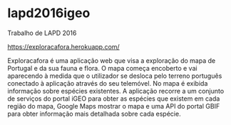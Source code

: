 # lapd2016igeo
Trabalho de LAPD 2016

https://exploracafora.herokuapp.com/

Exploracafora é uma aplicação web que visa a exploração do mapa de Portugal e da sua fauna e flora. 
O mapa começa encoberto e vai aparecendo à medida que o utilizador se desloca pelo terreno português conectado à aplicação através do seu telemóvel. No mapa é exibida informação sobre espécies existentes. 
A aplicação recorre a um conjunto de serviços do portal iGEO para obter as espécies que existem em cada região do mapa, Google Maps mostrar o mapa e uma API do portal GBIF para obter informação mais detalhada sobre cada espécie.
